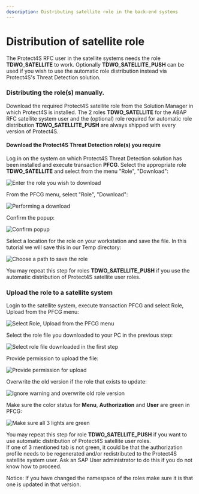 ```yaml
---
description: Distributing satellite role in the back-end systems
---
```


# Distribution of satellite role

The Protect4S RFC user in the satellite systems needs the role **TDWO\_SATELLITE** to work. Optionally **TDWO\_SATELLITE\_PUSH** can be used if you wish to use the automatic role distribution instead via Protect4S's Threat Detection solution.

### Distributing the role(s) manually.

Download the required Protect4S satellite role from the Solution Manager in which Protect4S is installed. The 2 roles **TDWO\_SATELLITE** for the ABAP RFC satellite system user and the (optional) role required for automatic role distribution **TDWO\_SATELLITE\_PUSH** are always shipped with every version of Protect4S.

#### **Download the Protect4S Threat Detection role(s) you require**

Log in on the system on which Protect4S Threat Detection solution has been installed and execute transaction **PFCG**. Select the appropriate role **TDWO\_SATELLITE** and select from the menu "Role", "Download":

![Enter the role you wish to download](<../../../../.gitbook/assets/image (65).png>)

From the PFCG menu, select "Role", "Download":

![Performing a download](<../../../../.gitbook/assets/image (49).png>)

Confirm the popup:

![Confirm popup](<../../../../.gitbook/assets/image (60).png>)

Select a location for the role on your workstation and save the file. In this tutorial we will save this in our Temp directory:

![Choose a path to save the role](<../../../../.gitbook/assets/image (31) (1) (1) (1).png>)

You may repeat this step for roles **TDWO\_SATELLITE\_PUSH** if you use the automatic distribution of Protect4S satellite user roles.

### **Upload the role to a satellite system**

Login to the satellite system, execute transaction PFCG and select Role, Upload from the PFCG menu:

![Select Role, Upload from the PFCG menu](<../../../../.gitbook/assets/image (1).png>)

Select the role file you downloaded to your PC in the previous step:

![Select role file downloaded in the first step](<../../../../.gitbook/assets/image (55) (1).png>)

Provide permission to upload the file:

![Provide permission for upload](<../../../../.gitbook/assets/image (2).png>)

Overwrite the old version if the role that exists to update:

![Ignore warning and overwrite old role version](<../../../../.gitbook/assets/image (16).png>)

Make sure the color status for **Menu**, **Authorization** and **User** are green in PFCG:

![Make sure all 3 lights are green](<../../../../.gitbook/assets/image (43).png>)

You may repeat this step for role **TDWO\_SATELLITE\_PUSH** if you want to use automatic distribution of Protect4S satellite user roles.\
If one of 3 mentioned tab is not green, it could be that the authorization profile needs to be regenerated and/or redistributed to the Protect4S satellite system user. Ask an SAP User administrator to do this if you do not know how to proceed.

Notice: If you have changed the namespace of the roles make sure it is that one is updated in that version.
